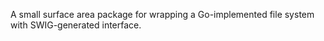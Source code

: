 A small surface area package for wrapping a Go-implemented file system with
SWIG-generated interface.
